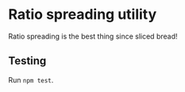 # Ratio spreading utility
Ratio spreading is the best thing since sliced bread!

## Testing
Run `npm test`.

